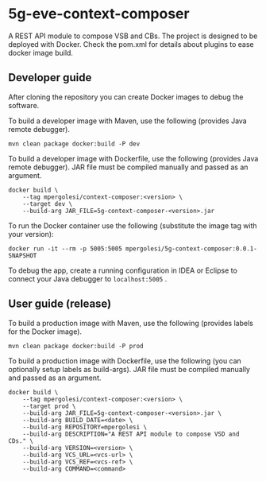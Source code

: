 # 5g-eve-context-composer
A REST API module to compose VSB and CBs.
The project is designed to be deployed with Docker.
Check the pom.xml for details about plugins to ease docker image build.

## Developer guide

After cloning the repository you can create Docker images to debug the software.

To build a developer image with Maven, use the following (provides Java remote debugger).

```
mvn clean package docker:build -P dev
```

To build a developer image with Dockerfile, use the following (provides Java remote debugger).
JAR file must be compiled manually and passed as an argument.

```
docker build \
    --tag mpergolesi/context-composer:<version> \
    --target dev \
    --build-arg JAR_FILE=5g-context-composer-<version>.jar 
```

To run the Docker container use the following (substitute the image tag with your version):

```
docker run -it --rm -p 5005:5005 mpergolesi/5g-context-composer:0.0.1-SNAPSHOT
```

To debug the app, create a running configuration in IDEA or Eclipse to connect your Java debugger
to `localhost:5005` .

## User guide (release)

To build a production image with Maven, use the following (provides labels for the Docker image).

```
mvn clean package docker:build -P prod
```

To build a production image with Dockerfile, use the following (you can optionally setup labels as build-args).
JAR file must be compiled manually and passed as an argument.

```
docker build \
    --tag mpergolesi/context-composer:<version> \
    --target prod \
    --build-arg JAR_FILE=5g-context-composer-<version>.jar \
    --build-arg BUILD_DATE=<date> \
    --build-arg REPOSITORY=mpergolesi \
    --build-arg DESCRIPTION="A REST API module to compose VSD and CDs." \
    --build-arg VERSION=<version> \
    --build-arg VCS_URL=<vcs-url> \
    --build-arg VCS_REF=<vcs-ref> \
    --build-arg COMMAND=<command> 
```
